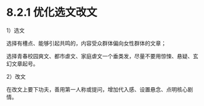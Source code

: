 # 8.2.1 优化选文改文

1）选文

选择有槽点、能够引起共鸣的，内容受众群体偏向女性群体的文章；

选择青春校园爽文、都市虐文、家庭虐文一个垂类发，尽量不要用惊悚、悬疑、玄幻文章起号。

2）改文

在改文上要下功夫，善用第一人称或提问，增加代入感、设置悬念、点明核心剧情。